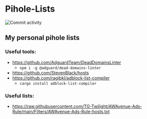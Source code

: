 # Pihole-Lists

![Commit activity](https://img.shields.io/github/last-commit/Ven0m0/Pihole-Lists?logo=github)


## My personal pihole lists

### Useful tools:

- https://github.com/AdguardTeam/DeadDomainsLinter
    - `npm i -g @adguard/dead-domains-linter`
- https://github.com/StevenBlack/hosts
- https://github.com/ragibkl/adblock-list-compiler
  - `cargo install adblock-list-compiler`

### Useful lists:

- https://raw.githubusercontent.com/TG-Twilight/AWAvenue-Ads-Rule/main/Filters/AWAvenue-Ads-Rule-hosts.txt
